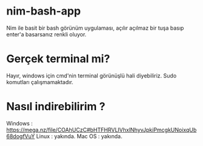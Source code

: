 # nim-bash-app
Nim ile basit bir bash görünüm uygulaması, açılır açılmaz bir tuşa basıp enter'a basarsanız renkli oluyor. 

# Gerçek terminal mi?
Hayır, windows için cmd'nin terminal görünüşlü hali diyebiliriz. Sudo komutları çalışmamaktadır.

# Nasıl indirebilirim ?
Windows : https://mega.nz/file/COAhUCzC#bHTFHRVLIVhxlNhyvJpkiPmcgkUNoixqUb68dogfVuY
 Linux : yakında.
  Mac OS : yakında.
